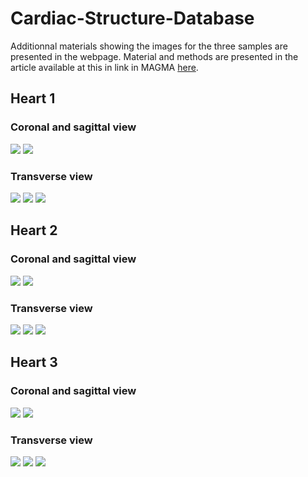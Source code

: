 # Cardiac-Structure-Database

Additionnal materials showing the images for the three samples are presented in the webpage. Material and methods are presented in the article available at this in link in MAGMA [here](https://link.springer.com/article/10.1007/s10334-021-00913-4).



## Heart 1

### Coronal and sagittal view

![](Gifs/timelaps_heart1_COR_250.gif)
![](Gifs/timelaps_heart1_SAG_400.gif)

### Transverse view

![](Gifs/timelaps_heart1_TRA_200.gif)
![](Gifs/timelaps_heart1_TRA_300.gif)
![](Gifs/timelaps_heart1_TRA_400.gif)

## Heart 2

### Coronal and sagittal view

![](Gifs/timelaps_heart2_COR_200.gif)
![](Gifs/timelaps_heart2_SAG_300.gif)

### Transverse view

![](Gifs/timelaps_heart2_TRA_200.gif)
![](Gifs/timelaps_heart2_TRA_300.gif)
![](Gifs/timelaps_heart2_TRA_400.gif)

## Heart 3

### Coronal and sagittal view

![](Gifs/timelaps_heart3_COR_300.gif)
![](Gifs/timelaps_heart3_SAG_400.gif)

### Transverse view

![](Gifs/timelaps_heart3_TRA_200.gif)
![](Gifs/timelaps_heart3_TRA_300.gif)
![](Gifs/timelaps_heart3_TRA_400.gif)



